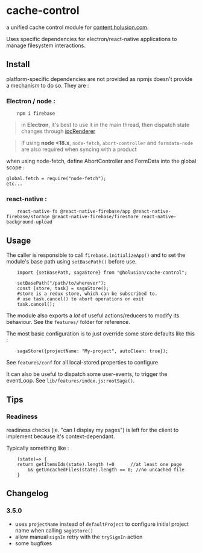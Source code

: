 # cache-control

a unified cache control module for [content.holusion.com](https://content.holusion.com).

Uses specific dependencies for electron/react-native applications to manage filesystem interactions.

## Install

platform-specific dependencies are not provided as npmjs doesn't provide a mechanism to do so. They are :

### Electron / node :

```
    npm i firebase
```
 > in **Electron**, it's best to use it in the main thread, then dispatch state changes through [ipcRenderer](https://www.electronjs.org/fr/docs/latest/api/ipc-renderer#ipcrenderersendchannel-args)

 > If using **node <18.x**, `node-fetch`, `abort-controller` and `formdata-node` are also required when syncing with a product

when using node-fetch, define AbortController and FormData into the global scope :

```
global.fetch = require("node-fetch");
etc...
```

### react-native :

```
    react-native-fs @react-native-firebase/app @react-native-firebase/storage @react-native-firebase/firestore react-native-background-upload
```


## Usage

The caller is responsible to call `firebase.initializeApp()` and to set the module's base path using `setBasePath()` before use.

```
    import {setBasePath, sagaStore} from "@holusion/cache-control";

    setBasePath("/path/to/wherever");
    const [store, task] = sagaStore();
    #store is a redux store, which can be subscribed to.
    # use task.cancel() to abort operations on exit
    task.cancel();
```

The module also exports a _lot_ of useful actions/reducers to modify its behaviour. See the `features/` folder for reference.

The most basic configuration is to just override some store defaults like this : 

```
    sagaStore({projectName: "My-project", autoClean: true});
```
See `features/conf` for all local-stored properties to configure

It can also be useful to dispatch some user-events, to trigger the eventLoop. See `lib/features/index.js:rootSaga()`.

## Tips

### Readiness

readiness checks (ie. "can I display my pages") is left for the client to implement because it's context-dependant.

Typically something like : 
```
    (state)=> {
    return getItemsIds(state).length !=0      //at least one page
        && getUncachedFiles(state).length == 0; //no uncached file
    }
```


## Changelog

### 3.5.0

 - uses `projectName` instead of `defaultProject` to configure initial project name when calling `sagaStore()`
 - allow manual `signIn` retry with the `trySignIn` action
 - some bugfixes